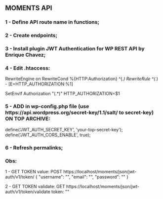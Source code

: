 <h2> MOMENTS API</h2>

<h3> 1 - Define API route name in functions;</h3>

<h3> 2 - Create endpoints;</h3>

<h3> 3 - Install plugin JWT Authentication for WP REST API by Enrique Chavez;</h3>

<h3> 4 - Edit .htaccess:</h3>

RewriteEngine on
RewriteCond %{HTTP:Authorization} ^(._)
RewriteRule ^(._) - [E=HTTP_AUTHORIZATION:%1]

SetEnvIf Authorization "(.\*)" HTTP_AUTHORIZATION=$1

<h3> 5 - ADD in wp-config.php file (use https://api.wordpress.org/secret-key/1.1/salt/ to secret-key) ON TOP ARCHIVE:</h3>

define('JWT_AUTH_SECRET_KEY', 'your-top-secret-key');
define('JWT_AUTH_CORS_ENABLE', true);

<h3> 6 - Refresh permalinks;</h3>

<h3> Obs:</h3>

1 - GET TOKEN value:
POST
https://localhost/moments/json/jwt-auth/v1/token/
{
"username": "",
"email": "",
"password": ""
}

2 - GET TOKEN validate:
GET
https://localhost/moments/json/jwt-auth/v1/token/validate
token: ""
